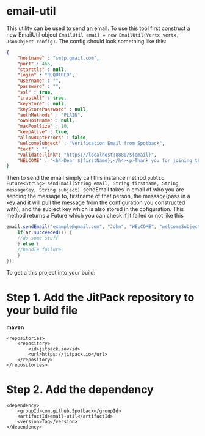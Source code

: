 # email-util

This utility can be used to send an email. To use this tool first construct a new EmailUtil object `EmailUtil email = new EmailUtil(Vertx vertx, JsonObject config)`.
The config should look something like this:

```json
{
    "hostname" : "smtp.gmail.com",
    "port" : 465,
    "starttls" : null,
    "login" : "REQUIRED",
    "username" : "",
    "password" : "",
    "ssl" : true,
    "trustAll" : true,
    "keyStore" : null,
    "keyStorePassword" : null,
    "authMethods" : "PLAIN",
    "ownHostName" : null,
    "maxPoolSize" : 10,
    "keepAlive" : true,
    "allowRcptErrors" : false,
    "welcomeSubject" : "Verification Email from Spotback",
    "text" : "",
    "validate.link": "https://localhost:8880/${email}",
    "WELCOME" : "<h4>Dear ${firstName},</h4><p>Thank you for joining the Spotback Community! We are very excited to have you on board to solve the communities parking hassles. Please click this link to verify your account <a href=\"https://localhost:8880/validate/${email}\">https://localhost:8880/validate/${email}</a> Remember to post the spot you are parked in before leaving so another driver can request for you to hold it until they arrive.<br><br>Sincerely,<br><br>The Spotback Team<br><br><img src=\"https://s3.us-east-2.amazonaws.com/aws-codestar-us-east-2-639360651737/Spotback+new-2.png\"width=\"35%\"></p>"
}
```
Then to send the email simply call this instance method `public Future<String> sendEmail(String email, String firstname, String messageKey, String subject)`.
sendEmail takes in email of who you are sending the message to, firstname of that person, the message(pass in a key and it will pull the message from the configuration you constructed with), and the subject key which is also stored in the cofiguration.
This method returns a Future<String> which you can check if it failed or not like this 
```java
email.sendEmail("example@gmail.com", "John", "WELCOME", "welcomeSubject").setHandler(ar -> {
	if(ar.succeeded()) {
	//do some stuff
	} else {
	//handle failure
	}
});
```

To get a this project into your build:

# Step 1. Add the JitPack repository to your build file
**maven**

	<repositories>
		<repository>
		    <id>jitpack.io</id>
		    <url>https://jitpack.io</url>
		</repository>
	</repositories>
# Step 2. Add the dependency
	<dependency>
	    <groupId>com.github.Spotback</groupId>
	    <artifactId>email-util</artifactId>
	    <version>Tag</version>
	</dependency>
